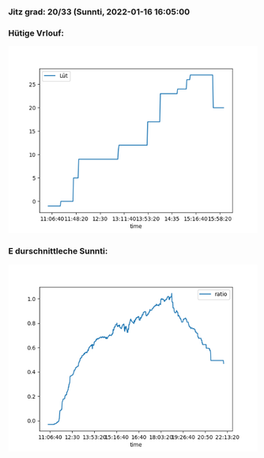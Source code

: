 ### Jitz grad: 20/33 (Sunnti, 2022-01-16 16:05:00

### Hütige Vrlouf:
![Graph](Today.png)

### E durschnittleche Sunnti:
![Graph](Sunnti.png)